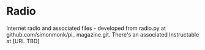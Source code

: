 # Radio
Internet radio and associated files - developed from radio.py at github.com/simonmonk/pi_
magazine.git.  There's an associated Instructable at [URL TBD]
